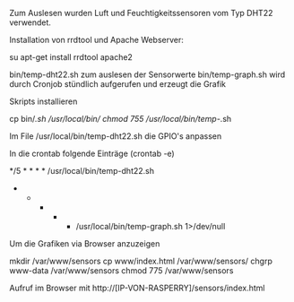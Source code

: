 Zum Auslesen wurden Luft und Feuchtigkeitssensoren vom Typ DHT22 verwendet.

Installation von rrdtool und Apache Webserver:

su apt-get install rrdtool apache2

bin/temp-dht22.sh zum auslesen der Sensorwerte
bin/temp-graph.sh wird durch Cronjob stündlich aufgerufen und erzeugt die Grafik

Skripts installieren

cp bin/*.sh /usr/local/bin/
chmod 755 /usr/local/bin/temp-*.sh

Im File /usr/local/bin/temp-dht22.sh die GPIO's anpassen

In die crontab folgende Einträge (crontab -e)

*/5 * * * * /usr/local/bin/temp-dht22.sh
* * * * * /usr/local/bin/temp-graph.sh 1>/dev/null

Um die Grafiken via Browser anzuzeigen

mkdir /var/www/sensors
cp www/index.html /var/www/sensors/
chgrp www-data /var/www/sensors
chmod 775 /var/www/sensors

Aufruf im Browser mit http://[IP-VON-RASPERRY]/sensors/index.html
